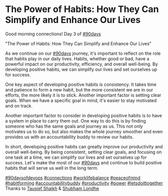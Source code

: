 # The Power of Habits: How They Can Simplify and Enhance Our Lives

Good morning connections! Day 3 of [#90days](https://www.linkedin.com/feed/hashtag/?keywords=90days&highlightedUpdateUrns=urn%3Ali%3Aactivity%3A7021321572913135617)  
  
"The Power of Habits: How They Can Simplify and Enhance Our Lives"  
  
As we continue on our [#90days](https://www.linkedin.com/feed/hashtag/?keywords=90days&highlightedUpdateUrns=urn%3Ali%3Aactivity%3A7021321572913135617) journey, it's important to reflect on the role that habits play in our daily lives. Habits, whether good or bad, have a powerful impact on our productivity, efficiency, and overall well-being. By developing positive habits, we can simplify our lives and set ourselves up for success.  
  
One key aspect of developing positive habits is consistency. It takes time and patience to form a new habit, but the more consistent we are in our efforts, the more likely it is to stick. Another important factor is setting clear goals. When we have a specific goal in mind, it's easier to stay motivated and on track.  
  
Another important factor to consider in developing positive habits is to have a system in place to carry them out. One way to do this is by finding someone who has the same goals and journey as us. This not only motivates us to do so, but also makes the whole journey smoother and even provides us with an accountability buddy to review our habits.  
  
In short, developing positive habits can greatly improve our productivity and overall well-being. By being consistent, setting clear goals, and focusing on one task at a time, we can simplify our lives and set ourselves up for success. Let's make the most of our [#90days](https://www.linkedin.com/feed/hashtag/?keywords=90days&highlightedUpdateUrns=urn%3Ali%3Aactivity%3A7021321572913135617) and continue to build positive habits that will serve us well in the long term.

[#90daysofdevops](https://www.linkedin.com/feed/hashtag/?keywords=90daysofdevops&highlightedUpdateUrns=urn%3Ali%3Aactivity%3A7021321572913135617) [#connections](https://www.linkedin.com/feed/hashtag/?keywords=connections&highlightedUpdateUrns=urn%3Ali%3Aactivity%3A7021321572913135617) [#worklifebalance](https://www.linkedin.com/feed/hashtag/?keywords=worklifebalance&highlightedUpdateUrns=urn%3Ali%3Aactivity%3A7021321572913135617) [#peaceofmind](https://www.linkedin.com/feed/hashtag/?keywords=peaceofmind&highlightedUpdateUrns=urn%3Ali%3Aactivity%3A7021321572913135617) [#habitforming](https://www.linkedin.com/feed/hashtag/?keywords=habitforming&highlightedUpdateUrns=urn%3Ali%3Aactivity%3A7021321572913135617) [#accountabilitybuddy](https://www.linkedin.com/feed/hashtag/?keywords=accountabilitybuddy&highlightedUpdateUrns=urn%3Ali%3Aactivity%3A7021321572913135617) [#productivity](https://www.linkedin.com/feed/hashtag/?keywords=productivity&highlightedUpdateUrns=urn%3Ali%3Aactivity%3A7021321572913135617) [#power](https://www.linkedin.com/feed/hashtag/?keywords=power&highlightedUpdateUrns=urn%3Ali%3Aactivity%3A7021321572913135617) [#letsdoittogether](https://www.linkedin.com/feed/hashtag/?keywords=letsdoittogether&highlightedUpdateUrns=urn%3Ali%3Aactivity%3A7021321572913135617) Thanks to [Tausief Shaikh](https://www.linkedin.com/in/ACoAAA-y4eMBDS3t7aG32tY5JnuUK-Xc8dgA5MY) & [Shubham Londhe](https://www.linkedin.com/in/ACoAABhZ4kMBt55axHJpEnVRp0UOUl-_JwwmPwk)